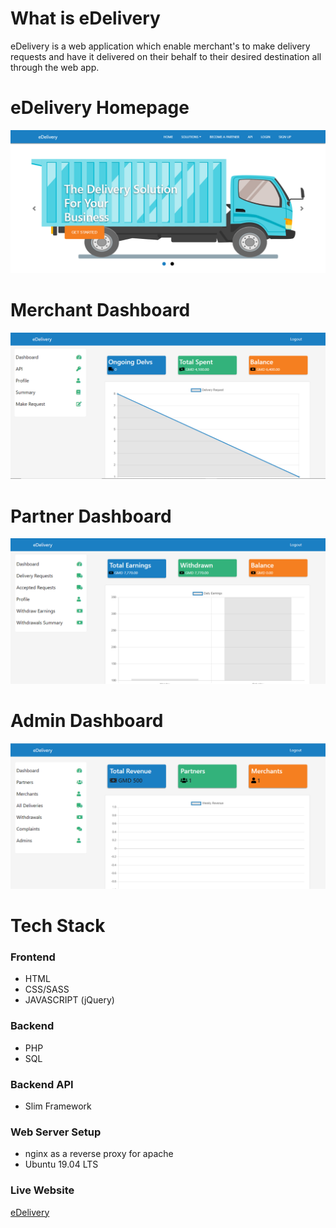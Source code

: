 # What is eDelivery
 eDelivery is a web application which enable merchant's to make delivery requests and have it delivered on their behalf to their desired destination all through the web app.
# eDelivery Homepage
![GitHub Logo](media/images/home.png)
# Merchant Dashboard
![GitHub Logo](media/images/merchant.png)
# Partner Dashboard
![GitHub Logo](media/images/partner.png)
# Admin Dashboard
![GitHub Logo](media/images/admin.png)
# Tech Stack
### Frontend
  - HTML
  - CSS/SASS
  - JAVASCRIPT (jQuery)
### Backend
  - PHP
  - SQL
### Backend API
  - Slim Framework
### Web Server Setup
  - nginx as a reverse proxy for apache
  - Ubuntu 19.04 LTS
### Live Website
[eDelivery](https://www.edelivery.xyz)
